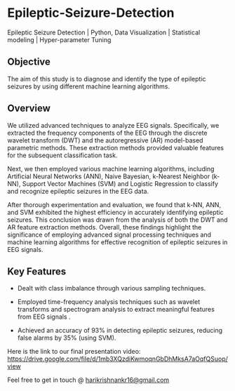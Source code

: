 # Epileptic-Seizure-Detection
Epileptic Seizure Detection | Python, Data Visualization | Statistical modeling | Hyper-parameter Tuning

## Objective
The aim of this study is to diagnose and identify the type of epileptic seizures by using different machine learning algorithms. 

## Overview
We utilized advanced techniques to analyze EEG signals. Specifically, we extracted the frequency components of the EEG through the discrete wavelet transform (DWT) and the autoregressive (AR) model-based parametric methods. These extraction methods provided valuable features for the subsequent classification task.

Next, we then employed various machine learning algorithms, including Artificial Neural Networks (ANN), Naive Bayesian, k-Nearest Neighbor (k-NN), Support Vector Machines (SVM) and Logistic Regression to classify and recognize epileptic seizures in the EEG data.

After thorough experimentation and evaluation, we found that k-NN, ANN, and SVM exhibited the highest efficiency in accurately identifying epileptic seizures. This conclusion was drawn from the analysis of both the DWT and AR feature extraction methods. Overall, these findings highlight the significance of employing advanced signal processing techniques and machine learning algorithms for effective recognition of epileptic seizures in EEG signals.

## Key Features

-  Dealt with class imbalance through various sampling techniques.

- Employed time-frequency analysis techniques such as wavelet transforms and spectrogram analysis to extract meaningful features from EEG signals .

- Achieved an accuracy of 93% in detecting epileptic seizures, reducing false alarms by 35% (using SVM).

Here is the link to our final presentation video: https://drive.google.com/file/d/1mb3XQzdiKwmoqnGbDhMksA7aOqfQSuop/view

Feel free to get in touch @ [harikrishnankr16@gmail.com](harikrishnankr16@gmail.com)